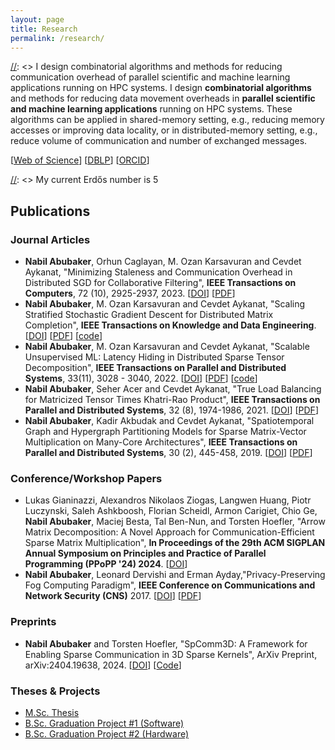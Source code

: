 ```yaml
---
layout: page
title: Research
permalink: /research/
---
```


[//]: <> (I do research in the areas of parallel and high performance computing.)
[//]: <> I design combinatorial algorithms and methods for reducing communication overhead of parallel scientific and machine learning applications running on HPC systems. 
I design **combinatorial algorithms** and methods for reducing data movement overheads in **parallel scientific and machine learning applications** running on HPC systems.
These algorithms can be applied in shared-memory setting, e.g., reducing memory accesses or improving data locality, or in distributed-memory setting, e.g., reduce volume of communication and number of exchanged messages.

[//]: <> (My research aims at improving the runtime and scalability of scientific and BigData applications.)

[[Web of Science](https://www.webofscience.com/wos/author/record/1390541)] [[DBLP](https://dblp.org/pid/211/3737.html)] [[ORCID](https://orcid.org/0000-0002-5060-3059)]  

[//]: <> My current Erdős number is 5

## Publications  

### Journal Articles

- **Nabil Abubaker**, Orhun Caglayan, M. Ozan Karsavuran and Cevdet Aykanat, "Minimizing Staleness and Communication Overhead in Distributed SGD for Collaborative Filtering", **IEEE Transactions on Computers**, 72 (10), 2925-2937, 2023. [[DOI](https://doi.org/10.1109/TC.2023.3275107)] [[PDF](/tc_2023.pdf)]  
- **Nabil Abubaker**, M. Ozan Karsavuran and Cevdet Aykanat, "Scaling Stratified Stochastic Gradient Descent for Distributed Matrix Completion", **IEEE Transactions on Knowledge and Data Engineering**. [[DOI](https://doi.org/10.1109/TKDE.2023.3253791)] [[PDF](/dsgd.pdf)] [[code](https://github.com/nfabubaker/CESSGD)]
- **Nabil Abubaker**, M. Ozan Karsavuran and Cevdet Aykanat, "Scalable Unsupervised ML: Latency Hiding in Distributed Sparse Tensor Decomposition", **IEEE Transactions on Parallel and Distributed Systems**, 33(11), 3028 - 3040, 2022. [[DOI](https://doi.org/10.1109/TPDS.2021.3128827)] [[PDF](/tpds_2021_2.pdf)] [[code](https://github.com/nfabubaker/cpd-emb)]  
- **Nabil Abubaker**, Seher Acer and Cevdet Aykanat, "True Load Balancing for Matricized Tensor Times Khatri-Rao Product", **IEEE Transactions on Parallel and Distributed Systems**, 32 (8), 1974-1986, 2021. [[DOI](https://doi.org/10.1109/TPDS.2021.3053836)] [[PDF](/tpds_2021.pdf)]
- **Nabil Abubaker**, Kadir Akbudak and Cevdet Aykanat, "Spatiotemporal Graph and Hypergraph Partitioning Models for Sparse Matrix-Vector Multiplication on Many-Core Architectures", **IEEE Transactions on Parallel and Distributed Systems**, 30 (2), 445-458, 2019. [[DOI](https://doi.org/10.1109/TPDS.2018.2864729)] [[PDF](/tpds_2018.pdf)]

### Conference/Workshop Papers  

- Lukas Gianinazzi, Alexandros Nikolaos Ziogas, Langwen Huang, Piotr Luczynski, Saleh Ashkboosh, Florian Scheidl, Armon Carigiet, Chio Ge, **Nabil Abubaker**, Maciej Besta, Tal Ben-Nun, and Torsten Hoefler, "Arrow Matrix Decomposition: A Novel Approach for Communication-Efficient Sparse Matrix Multiplication", **In Proceedings of the 29th ACM SIGPLAN Annual Symposium on Principles and Practice of Parallel Programming (PPoPP '24) 2024**. [[DOI](https://doi.acm.org?doi=3627535.3638496)]   
- **Nabil Abubaker**, Leonard Dervishi and Erman Ayday,"Privacy-Preserving Fog Computing Paradigm", **IEEE Conference on Communications and Network Security (CNS)** 2017. [[DOI](https://doi.org/10.1109/CNS.2017.8228709)] [[PDF](/privacy_in_fog_paper.pdf)]
 

### Preprints
- **Nabil Abubaker** and Torsten Hoefler, "SpComm3D: A Framework for Enabling Sparse Communication in 3D Sparse Kernels", ArXiv Preprint, arXiv:2404.19638, 2024. [[DOI](https://doi.org/10.48550/arXiv.2404.19638)] [[Code](https://github.com/nfabubaker/SpComm3D)]  

### Theses & Projects  

- [M.Sc. Thesis](http://repository.bilkent.edu.tr/handle/11693/32211)
- [B.Sc. Graduation Project #1 (Software)](https://repository.najah.edu/handle/20.500.11888/12256)
- [B.Sc. Graduation Project #2 (Hardware)](https://repository.najah.edu/handle/20.500.11888/12272)

